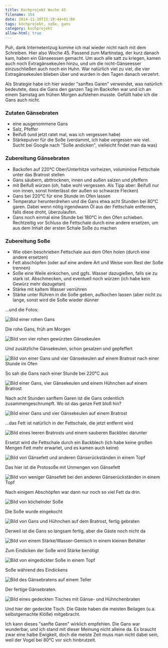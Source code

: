 ```yaml
---
title: Kochprojekt Woche 45
filename: 154
date: 2014-11-30T15:19:44+01:00
tags: kochprojekt, soße, gans
category: kochprojekt
allow-html: true
---
```

<p>Puh, dank Internetentzug komme ich mal wieder nicht nach mit dem Schreiben. Hier also Woche 45. Passend zum Martinstag, der kurz danach kam, haben ein Gänseessen gemacht. Um auch alle satt zu kriegen, kamen auch noch Extragänsekeulen hinzu, und um die nicht-Gänseesser einzuschließen auch noch ein Huhn. War natürlich viel zu viel, die vier Extragänsekeulen blieben über und wurden in den Tagen danach verzehrt.</p>
<p>Als Strategie habe ich hier wieder "sanftes Garen" verwendet, was natürlich bedeutete, dass die Gans den ganzen Tag im Backofen war und ich an einem Samstag am frühen Morgen aufstehen musste. Gefüllt habe ich die Gans auch nicht.</p>
<h3>Zutaten Gänsebraten</h3>
<ul>
<li>eine ausgenommene Gans</li>
<li>Salz, Pfeffer</li>
<li>Beifuß (und jetzt ratet mal, was ich vergessen habe)</li>
<li>Stärkepulver für die Soße (verdammt, ich habe vergessen wie viel. Sucht bei Google nach "Soße andicken", vielleicht findet man da was)</li>
</ul>

<h3>Zubereitung Gänsebraten</h3>
<ul>
<li>Backofen auf 220°C Ober/Unterhitze vorheizen, voluminöse Fettschale unter das Bratrost stellen</li>
<li>Gans säubern, abttrocknen, innen und außen salzen und pfeffern</li>
<li>mit Beifuß würzen (oh, habe wohl vergessen. Als Tipp aber: Beifuß nur von innen, sonst hinterlässt der außen so schwarze Flecken)</li>
<li>Gans bei 220°C für eine Stunde im Ofen lassen</li>
<li>Temperatur herunterdrehen und die Gans etwa acht Stunden bei 80°C garen. Dabei wenn nötig irgendwann Öl aus der Fettschale entfernen, falls diese droht, überzulaufen.</li>
<li>Gans noch einmal eine Stunde bei 180°C in den Ofen schieben. Rechtzeitig vor Schluss die Fettschale durch eine andere ersetzen, um aus dem Inhalt der ersten Schale Soße zu machen</li>
</ul>
<h3>Zubereitung Soße</h3>
<ul>
<li>Wie oben beschrieben Fettschale aus dem Ofen holen (durch eine andere ersetzen)</li>
<li>Fett abschöpfen (oder auf eine andere Art und Weise vom Rest der Soße trennen)</li>
<li>Soße eine Weile einkochen, und ggfs. Wasser dazugießen, falls sie zu stark ist. Abschmecken, und eventuell noch würzen (ich habe kein Gewürz mehr dazugetan)</li>
<li>Stärke mit kaltem Wasser verrühren</li>
<li>Stärke unter Rühren in die Soße geben, aufkochen lassen (aber nicht zu lange, sonst wird die Soße wieder dünner</li>
</ul>

<p>...und die Fotos:</p>
<img src="/hosted_files/425/download" alt="Bild einer rohen Gans">
<p>Die rohe Gans, früh am Morgen</p>
<img src="/hosted_files/426/download" alt="Bild von vier rohen gewürzten Gänsekeulen">
<p>Und zusätzliche Gänsekeulen, schon gesalzen und gepfeffert</p>
<img src="/hosted_files/427/download" alt="Bild von einer Gans und vier Gänsekeulen auf einem Bratrost nach einer Stunde im Ofen">
<p>So sah die Gans nach einer Stunde bei 220°C aus</p>
<img src="/hosted_files/428/download" alt="Bild einer Gans, vier Gänsekeulen und einem Hühnchen auf einem Bratrost">
<p>Nach acht Stunden sanftem Garen ist die Gans ordentlich zusammengeschrumpft. Wo ist das ganze Fett bloß hin?</p>
<img src="/hosted_files/429/download" alt="Bild einer Gans und vier Gänsekeulen auf einem Bratrost">
<p>...das Fett ist natürlich in der Fettschale, die jetzt entfernt wird</p>
<img src="/hosted_files/430/download" alt="Bild eines leeren Bratrosts und einem sauberen Backblec darunter">
<p>Ersetzt wird die Fettschale durch ein Backblech (ich habe keine großen Mengen Fett mehr erwartet, und es kamen auch keine)</p>
<img src="/hosted_files/431/download" alt="Bild von Gänsefett und anderen Gänserückständen in einem Topf">
<p>Das hier ist die Protosoße mit Unmengen von Gänsefett</p>
<img src="/hosted_files/432/download" alt="Bild von weniger Gänsefett bei den anderen Gänserückständen in einem Topf">
<p>Nach einigem Abschöpfen war dann nur noch so viel Fett da drin.</p>
<img src="/hosted_files/433/download" alt="Bild von köchelnder Soße">
<p>Die Soße wurde eingekocht</p>
<img src="/hosted_files/434/download" alt="Bild von Gans und Hühnchen auf dem Bratrost, fertig gebraten">
<p>Derweil ist die Gans so langsam fertig, aber die Gäste noch nicht da</p>
<img src="/hosted_files/435/download" alt="Bild von einem Stärke/Wasser-Gemisch in einem kleinen Behälter">
<p>Zum Eindicken der Soße wird Stärke benötigt</p>
<img src="/hosted_files/436/download" alt="Bild von eingedickter Soße in einem Topf">
<p>Soße während des Eindickens</p>
<img src="/hosted_files/437/download" alt="Bild des Gänsebratens auf einem Teller">
<p>Der fertige Gänsebraten.</p>
<img src="/hosted_files/438/download" alt="Bild eines gedeckten Tisches mit Gänse- und Hühnchenbraten">
<p>Und hier der gedeckte Tisch. Die Gäste haben die meisten Beilagen (u.a. selbstgemachte Klöße) mitgebracht.</p>

<p></p>Ich kann dieses "sanfte Garen" wirklich empfehlen. Die Gans war wunderbar, und ich stand mit dieser Meinung nicht alleine da. Es braucht zwar eine halbe Ewigkeit, doch die meiste Zeit muss man nicht dabei sein, weil der Vogel bei 80°C vor sich hinbrutzelt.<p></p>
